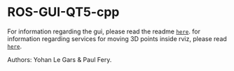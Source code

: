 # ROS-GUI-QT5-cpp

For information regarding the gui, please read the readme [`here`](qtros).
for information regarding services for moving 3D points inside rviz, please read [`here`](point_mgmt).

Authors: Yohan Le Gars & Paul Fery.
